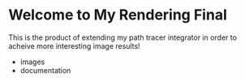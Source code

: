 # Welcome to My Rendering Final

This is the product of  extending my path tracer integrator in order to acheive more interesting image results!

- images
- documentation
